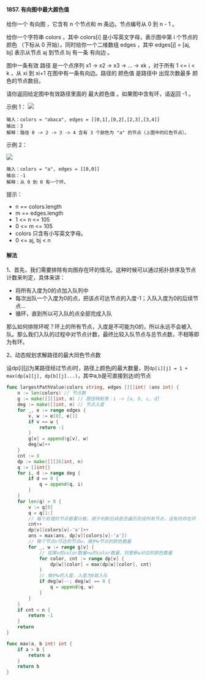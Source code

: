 #### 1857. 有向图中最大颜色值
给你一个 有向图 ，它含有 n 个节点和 m 条边。节点编号从 0 到 n - 1 。

给你一个字符串 colors ，其中 colors[i] 是小写英文字母，表示图中第 i 个节点的 颜色 （下标从 0 开始）。同时给你一个二维数组 edges ，其中 edges[j] = [aj, bj] 表示从节点 aj 到节点 bj 有一条 有向边 。

图中一条有效 路径 是一个点序列 x1 -> x2 -> x3 -> ... -> xk ，对于所有 1 <= i < k ，从 xi 到 xi+1 在图中有一条有向边。路径的 颜色值 是路径中 出现次数最多 颜色的节点数目。

请你返回给定图中有效路径里面的 最大颜色值 。如果图中含有环，请返回 -1 。

示例 1：
![](https://assets.leetcode.com/uploads/2021/04/21/leet1.png)

```
输入：colors = "abaca", edges = [[0,1],[0,2],[2,3],[3,4]]
输出：3
解释：路径 0 -> 2 -> 3 -> 4 含有 3 个颜色为 "a" 的节点（上图中的红色节点）。
```

示例 2：

![](https://assets.leetcode.com/uploads/2021/04/21/leet2.png)

```
输入：colors = "a", edges = [[0,0]]
输出：-1
解释：从 0 到 0 有一个环。
```

提示：
- n == colors.length
- m == edges.length
- 1 <= n <= 105
- 0 <= m <= 105
- colors 只含有小写英文字母。
- 0 <= aj, bj < n

#### 解法
1、首先，我们需要排除有向图存在环的情况。这种时候可以通过拓扑排序及节点计数来判定，具体来讲：
- 将所有入度为0的点加入队列中
- 每次出队一个入度为0的点，把该点可达节点的入度-1；入队入度为0的后续节点...
- 循环，直到所以可入队的点全部完成入队

那么如何排除环呢？环上的所有节点，入度是不可能为0的，所以永远不会被入队。那么我们入队的过程中对节点计数，最终比较入队节点与总节点数，不相等即为有环。

2、动态规划求解路径的最大同色节点数

设dp[i][j]为某路径经过节点i时，路径上颜色j的最大数量，则``dp[i][j] = 1 + max(dp[a][j], dp[b][j]...)``，其中a,b是可直接到达i的节点
```go
func largestPathValue(colors string, edges [][]int) (ans int) {
	n := len(colors) // 节点数
	g := make([][]int, n) // 路径映射表：i -> [a, b, c, d]
	deg := make([]int, n) // 节点入度
	for _, e := range edges {
		v, w := e[0], e[1]
		if v == w {
			return -1
		}
		g[v] = append(g[v], w)
		deg[w]++
	}
	cnt := 0
	dp := make([][26]int, n)
	q := []int{}
	for i, d := range deg {
		if d == 0 {
			q = append(q, i)
		}
	}
	for len(q) > 0 {
		v := q[0]
		q = q[1:]
        // 每个处理的节点都要计数，用于判断后续是否遍历完成所有节点，没有则存在环
		cnt++
		dp[v][colors[v]-'a']++
		ans = max(ans, dp[v][colors[v]-'a'])
        // 每个节点v可达的节点w，维护w节点的颜色数量
		for _, w := range g[v] {
            // 如果v的color数量>w的color数量，则更新w对应的颜色数量
			for color, cnt := range dp[v] {
				dp[w][color] = max(dp[w][color], cnt)
			}
            // 维护w的入度，入度为0就入队
			if deg[w]--; deg[w] == 0 {
				q = append(q, w)
			}
		}
	}
	if cnt < n {
		return -1
	}
	return
}

func max(a, b int) int {
	if a > b {
		return a
	}
	return b
}

```
